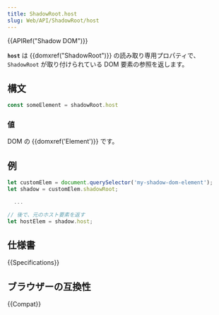 ```yaml
---
title: ShadowRoot.host
slug: Web/API/ShadowRoot/host
---
```

{{APIRef("Shadow DOM")}}

**`host`** は {{domxref("ShadowRoot")}} の読み取り専用プロパティで、 `ShadowRoot` が取り付けられている DOM 要素の参照を返します。

## 構文

```js
const someElement = shadowRoot.host
```

### 値

DOM の {{domxref('Element')}} です。

## 例

```js
let customElem = document.querySelector('my-shadow-dom-element');
let shadow = customElem.shadowRoot;

  ...

// 後で、元のホスト要素を返す
let hostElem = shadow.host;
```

## 仕様書

{{Specifications}}

## ブラウザーの互換性

{{Compat}}
